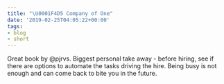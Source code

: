 ```yaml
---
title: "\U0001F4D5 Company of One"
date: '2019-02-25T04:05:22+00:00'
tags:
- blog
- short
---
```


Great book by @pjrvs. Biggest personal take away - before hiring, see if there are options to automate the tasks driving the hire. Being busy is not enough and can come back to bite you in the future.
